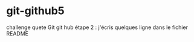 # git-github5
challenge quete Git git hub 
 étape 2 : j'écris quelques ligne dans le fichier README
